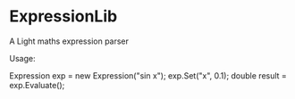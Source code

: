 # ExpressionLib
A Light maths expression parser

Usage:

Expression exp = new Expression("sin x");
exp.Set("x", 0.1);
double result = exp.Evaluate();

